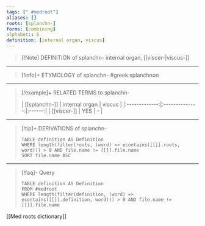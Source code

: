 ```yaml
---
tags: [" #medroot"]
aliases: []
roots: [splanchn-]
forms: [combining]
alphabet:: S
definition: [internal organ, viscus]
---
```

>[!Note] DEFINITION of splanchn-
>internal organ, [[viscer-|viscus-]]
_____
>[!info]+ ETYMOLOGY of splanchn-
>#greek splanchnon
_____
>[!example]+ RELATED TERMS to splanchn-
>
>| [[splanchn-]] | internal organ | viscus |
|:-------------:|:--------------:|:------:|
|  [[viscer-]]  |      YES       | -       |
_____
>[!tip]+ DERIVATIONS of splanchn-
>```dataview
>TABLE definition AS Definition 
>WHERE length(filter(roots, (word) => econtains([[]].roots, word))) > 0 AND file.name != [[]].file.name
>SORT file.name ASC
>```
___
>[!faq]- Query
>```dataview
>TABLE definition AS Definition
>FROM #medroot
>WHERE length(filter(definition, (word) => econtains([[]].definition, word))) > 0 AND file.name != [[]].file.name
>```

[[Med roots dictionary]]